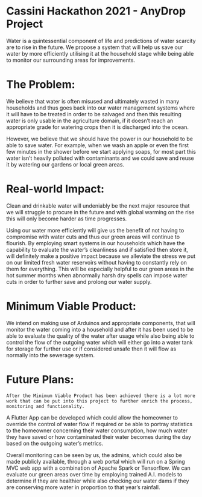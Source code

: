 # Cassini Hackathon 2021 - AnyDrop Project


Water is a quintessential component of life and predictions of water scarcity are to rise in the future. We propose a system that will help us save our water by more efficiently utilising it at the household stage while being able to monitor our surrounding areas for improvements.


# **The Problem:**

We believe that water is often misused and ultimately wasted in many households and thus goes back into our water management systems where it will have to be treated in order to be salvaged and then this resulting water is only usable in the agriculture domain, if it doesn’t reach an appropriate grade for watering crops then it is discharged into the ocean.

However, we believe that we should have the power in our household to be able to save water. For example, when we wash an apple or even the first few minutes in the shower before we start applying soaps, for most part this water isn’t heavily polluted with contaminants and we could save and reuse it by watering our gardens or local green areas.

# **Real-world Impact:**

Clean and drinkable water will undeniably be the next major resource that we will struggle to procure in the future and with global warming on the rise this will only become harder as time progresses.

Using our water more efficiently will give us the benefit of not having to compromise with water cuts and thus our green areas will continue to flourish. By employing smart systems in our households which have the capability to evaluate the water’s cleanliness and if satisfied then store it, will definitely make a positive impact because we alleviate the stress we put on our limited fresh water reservoirs without having to constantly rely on them for everything. This will be especially helpful to our green areas in the hot summer months when abnormally harsh dry spells can impose water cuts in order to further save and prolong our water supply.


# **Minimum Viable Product:**

We intend on making use of Arduinos and appropriate components, that will monitor the water coming into a household and after it has been used to be able to evaluate the quality of the water after usage while also being able to control the flow of the outgoing water which will either go into a water tank for storage for further use or if considered unsafe then it will flow as normally into the sewerage system.


# **Future Plans:**

	After the Minimum Viable Product has been achieved there is a lot more work that can be put into this project to further enrich the process, monitoring and functionality.

A Flutter App can be developed which could allow the homeowner to override the control of water flow if required or be able to portray statistics to the homeowner concerning their water consumption, how much water they have saved or how contaminated their water becomes during the day based on the outgoing water’s metrics.

Overall monitoring can be seen by us, the admins, which could also be made publicly available, through a web portal which will run on a Spring MVC web app with a combination of Apache Spark or Tensorflow. We can evaluate our green areas over time by employing trained A.I. models to determine if they are healthier while also checking our water dams if they are conserving more water in proportion to that year’s rainfall.





